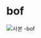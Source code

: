 # bof
![사본 -bof](https://user-images.githubusercontent.com/107084512/208085713-8eb1fe29-e02a-498f-b0df-50546b969df1.jpg)
